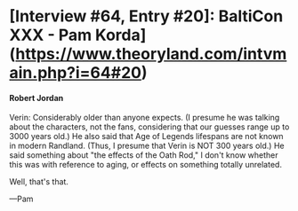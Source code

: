 # [Interview #64, Entry #20]: BaltiCon XXX - Pam Korda](https://www.theoryland.com/intvmain.php?i=64#20)

#### Robert Jordan

Verin: Considerably older than anyone expects. (I presume he was talking about the characters, not the fans, considering that our guesses range up to 3000 years old.) He also said that Age of Legends lifespans are not known in modern Randland. (Thus, I presume that Verin is NOT 300 years old.) He said something about "the effects of the Oath Rod," I don't know whether this was with reference to aging, or effects on something totally unrelated.

Well, that's that.

—Pam

